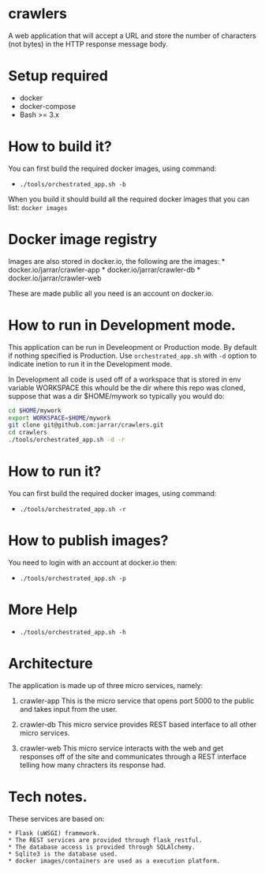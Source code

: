 # crawlers
A web application that will accept a URL and store the number of characters (not bytes) in the HTTP
response message body.

# Setup required
* docker
* docker-compose
* Bash >= 3.x

# How to build it?
You can first build the required docker images, using command:

* `./tools/orchestrated_app.sh -b`

When you build it should build all the required docker images that you can
list:
`docker images`

# Docker image registry

Images are also stored in docker.io, the following are the images:
    * docker.io/jarrar/crawler-app
    * docker.io/jarrar/crawler-db
    * docker.io/jarrar/crawler-web

These are made public all you need is an account on docker.io.

# How to run in Development mode.

This application can be run in Develeopment or Production mode. By default if nothing specified
is Production. Use `orchestrated_app.sh` with `-d` option to indicate inetion to run it in the
Development mode.

In Development all code is used off of a workspace that is stored in env variable WORKSPACE
this whould be the dir where this repo was cloned, suppose that was a dir $HOME/mywork so
typically you would do:

```bash
cd $HOME/mywork
export WORKSPACE=$HOME/mywork
git clone git@github.com:jarrar/crawlers.git
cd crawlers
./tools/orchestrated_app.sh -d -r
```

# How to run it?
You can first build the required docker images, using command:

* `./tools/orchestrated_app.sh -r`

# How to publish images?

You need to login with an account at docker.io then:

* `./tools/orchestrated_app.sh -p`

# More Help

* `./tools/orchestrated_app.sh -h`

# Architecture

The application is made up of three micro services, namely:

1. crawler-app
   This is the micro service that opens port 5000 to the public and takes
   input from the user.

2. crawler-db
    This micro service provides REST based interface to all other micro services.

3. crawler-web
    This micro service interacts with the web and get responses off of the site and
    communicates through a REST interface telling how many chracters its response had.

# Tech notes.

These services are based on:

    * Flask (uWSGI) framework.
    * The REST services are provided through flask_restful.
    * The database access is provided through SQLAlchemy.
    * Sqlite3 is the database used.
    * docker images/containers are used as a execution platform.

